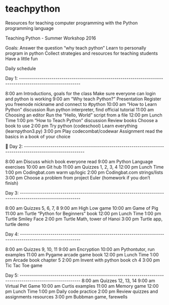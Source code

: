 # teachpython
Resources for teaching computer programming with the Python programming language


Teaching Python - Summer Workshop 2016

Goals:
Answer the question “why teach python” 
Learn to personally program in python 
Collect strategies and resources for teaching students 
Have a little fun 

Daily schedule

Day 1: ------------------------------------------------------------------------------------------------------------

8:00 am
Introductions, goals for the class
Make sure everyone can login and python is working
9:00 am
“Why teach Python?” Presentation
Register you freenode nickname and connect to #python
10:00 am
“How to Learn Python” discussion
Run python interpreter, find official tutorial
11:00 am
Choosing an editor
Run the “Hello, World” script from a file
12:00 pm
Lunch Time
1:00 pm
“How to Teach Python” discussion
Review books
Choose a book to use
2:00 pm
Try python (codeschool)
Learn everything (learnpython3.py)
3:00 pm
Play codecombat/codewar
Assignment read the basics in a book of your choice



Day 2: ------------------------------------------------------------------------------------------------------------

8:00 am
Discuss which book everyone read
9:00 am
Python Language exercises
10:00 am
Git hub
11:00 am
Quizzes 1, 2, 3, 4
12:00 pm
Lunch Time
1:00 pm
Codingbat.com warm up/logic
2:00 pm
Codingbat.com strings/lists
3:00 pm
Choose a problem from project Euler (homework if you don’t finish)



Day 3: ------------------------------------------------------------------------------------------------------------


8:00 am
Quizzes 5, 6, 7, 8
9:00 am
High Low game
10:00 am
Game of Pig
11:00 am
Turtle “Python for Beginners” book
12:00 pm
Lunch Time
1:00 pm
Turtle Smiley Face
2:00 pm
Turtle Math, tower of Hanoi
3:00 pm
Turtle app, turtle demo



Day 4: ------------------------------------------------------------------------------------------------------------


8:00 am
Quizzes 9, 10, 11
9:00 am
Encryption
10:00 am
Pythontutor, run examples
11:00 am
Pygame arcade game book
12:00 pm
Lunch Time
1:00 pm
Arcade book chapter 5
2:00 pm
Invent with python book ch 4
3:00 pm
Tic Tac Toe game


Day 5: ------------------------------------------------------------------------------------------------------------
8:00 am
Quizzes 12, 13, 14
9:00 am
Virtual Pet Game
10:00 am
Curtis examples
11:00 am
Memory game
12:00 pm
Lunch Time
1:00 pm
Daily code practice
2:00 pm
Review quizzes and assignments resources
3:00 pm
Bubbman game, farewells
